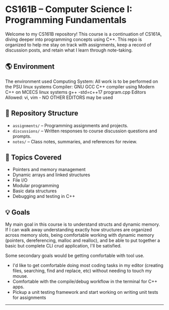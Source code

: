 # CS161B – Computer Science I: Programming Fundamentals

Welcome to my CS161B repository! This course is a continuation of CS161A, diving deeper into programming concepts using C++. This repo is organized to help me stay on track with assignments, keep a record of discussion posts, and retain what I learn through note-taking.

## 🌎 Environment
The environment used 
Computing System: All work is to be performed on the PSU linux systems
Compiler: GNU GCC C++ compiler using Modern C++ on MCECS linux systems
    g++ -std=c++17 program.cpp
Editors Allowed: vi, vim - NO OTHER EDITORS may be used

## 📁 Repository Structure

- `assignments/` – Programming assignments and projects.
- `discussions/` – Written responses to course discussion questions and prompts.
- `notes/` – Class notes, summaries, and references for review.

## 📌 Topics Covered

- Pointers and memory management
- Dynamic arrays and linked structures
- File I/O
- Modular programming
- Basic data structures
- Debugging and testing in C++

## 💡 Goals

My main goal in this course is to understand structs and dynamic memory. If I can walk away understanding exactly how structures are organized across memory slots, being comfortable working with dynamic memory (pointers, dereferencing, malloc and realloc), and be able to put together a basic but complete CLI crud application, I'll be satisfied.

Some secondary goals would be getting comfortable with tool use. 
  - I'd like to get comfortable doing most coding tasks in my editor (creating files, searching, find and replace, etc) without needing to touch my mouse.
  - Comfortable with the compile/debug workflow in the terminal for C++ apps.
  - Pickup a unit testing framework and start working on writing unit tests for assignments

---
